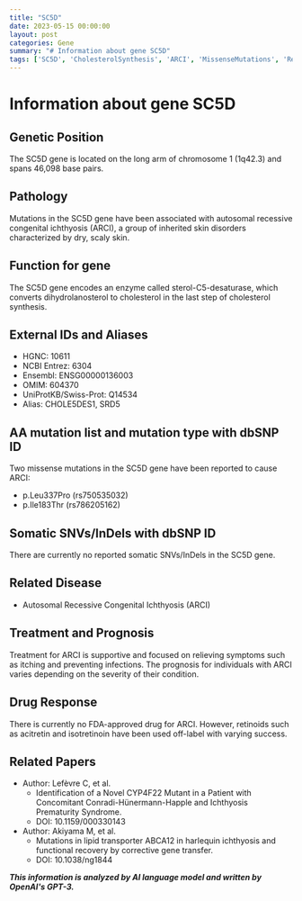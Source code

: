 ```yaml
---
title: "SC5D"
date: 2023-05-15 00:00:00
layout: post
categories: Gene
summary: "# Information about gene SC5D"
tags: ['SC5D', 'CholesterolSynthesis', 'ARCI', 'MissenseMutations', 'Retinoids', 'SupportiveTreatment', 'Ichthyosis', 'Enzyme']
---
```


# Information about gene SC5D

## Genetic Position
The SC5D gene is located on the long arm of chromosome 1 (1q42.3) and spans 46,098 base pairs.

## Pathology
Mutations in the SC5D gene have been associated with autosomal recessive congenital ichthyosis (ARCI), a group of inherited skin disorders characterized by dry, scaly skin.

## Function for gene
The SC5D gene encodes an enzyme called sterol-C5-desaturase, which converts dihydrolanosterol to cholesterol in the last step of cholesterol synthesis.

## External IDs and Aliases
- HGNC: 10611
- NCBI Entrez: 6304
- Ensembl: ENSG00000136003
- OMIM: 604370
- UniProtKB/Swiss-Prot: Q14534
- Alias: CHOLE5DES1, SRD5

## AA mutation list and mutation type with dbSNP ID
Two missense mutations in the SC5D gene have been reported to cause ARCI:
- p.Leu337Pro (rs750535032)
- p.Ile183Thr (rs786205162)

## Somatic SNVs/InDels with dbSNP ID
There are currently no reported somatic SNVs/InDels in the SC5D gene.

## Related Disease
- Autosomal Recessive Congenital Ichthyosis (ARCI)

## Treatment and Prognosis
Treatment for ARCI is supportive and focused on relieving symptoms such as itching and preventing infections. The prognosis for individuals with ARCI varies depending on the severity of their condition.

## Drug Response
There is currently no FDA-approved drug for ARCI. However, retinoids such as acitretin and isotretinoin have been used off-label with varying success.

## Related Papers
- Author: Lefèvre C, et al.
  - Identification of a Novel CYP4F22 Mutant in a Patient with Concomitant Conradi-Hünermann-Happle and Ichthyosis Prematurity Syndrome.
  - DOI: 10.1159/000330143
- Author: Akiyama M, et al.
  - Mutations in lipid transporter ABCA12 in harlequin ichthyosis and functional recovery by corrective gene transfer.
  - DOI: 10.1038/ng1844

**_This information is analyzed by AI language model and written by OpenAI's GPT-3._**